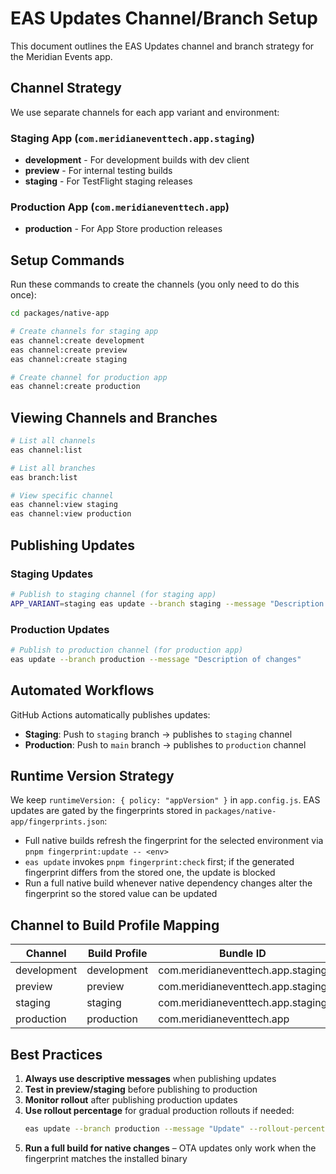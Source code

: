 # EAS Updates Channel/Branch Setup

This document outlines the EAS Updates channel and branch strategy for the Meridian Events app.

## Channel Strategy

We use separate channels for each app variant and environment:

### Staging App (`com.meridianeventtech.app.staging`)
- **development** - For development builds with dev client
- **preview** - For internal testing builds
- **staging** - For TestFlight staging releases

### Production App (`com.meridianeventtech.app`)
- **production** - For App Store production releases

## Setup Commands

Run these commands to create the channels (you only need to do this once):

```bash
cd packages/native-app

# Create channels for staging app
eas channel:create development
eas channel:create preview
eas channel:create staging

# Create channel for production app
eas channel:create production
```

## Viewing Channels and Branches

```bash
# List all channels
eas channel:list

# List all branches
eas branch:list

# View specific channel
eas channel:view staging
eas channel:view production
```

## Publishing Updates

### Staging Updates
```bash
# Publish to staging channel (for staging app)
APP_VARIANT=staging eas update --branch staging --message "Description of changes"
```

### Production Updates
```bash
# Publish to production channel (for production app)
eas update --branch production --message "Description of changes"
```

## Automated Workflows

GitHub Actions automatically publishes updates:

- **Staging**: Push to `staging` branch → publishes to `staging` channel
- **Production**: Push to `main` branch → publishes to `production` channel

## Runtime Version Strategy

We keep `runtimeVersion: { policy: "appVersion" }` in `app.config.js`. EAS updates are gated by the fingerprints stored in `packages/native-app/fingerprints.json`:

- Full native builds refresh the fingerprint for the selected environment via `pnpm fingerprint:update -- <env>`
- `eas update` invokes `pnpm fingerprint:check` first; if the generated fingerprint differs from the stored one, the update is blocked
- Run a full native build whenever native dependency changes alter the fingerprint so the stored value can be updated

## Channel to Build Profile Mapping

| Channel | Build Profile | Bundle ID | Environment |
|---------|---------------|-----------|-------------|
| development | development | com.meridianeventtech.app.staging | Staging |
| preview | preview | com.meridianeventtech.app.staging | Staging |
| staging | staging | com.meridianeventtech.app.staging | Staging |
| production | production | com.meridianeventtech.app | Production |

## Best Practices

1. **Always use descriptive messages** when publishing updates
2. **Test in preview/staging** before publishing to production
3. **Monitor rollout** after publishing production updates
4. **Use rollout percentage** for gradual production rollouts if needed:
   ```bash
   eas update --branch production --message "Update" --rollout-percentage 25
   ```
5. **Run a full build for native changes** – OTA updates only work when the fingerprint matches the installed binary
